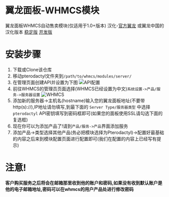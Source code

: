 # 翼龙面板-WHMCS模块
翼龙面板WHMCS自动售卖模块(仅适用于1.0+版本) 汉化-[官方翼龙](https://github.com/pterodactyl/panel) 或翼龙中国的汉化版本 [稳定版](https://github.com/pterodactyl-china/pterodactyl-chinese-stable) [开发版](https://github.com/pterodactyl-china/panel)
# 安装步骤
1. 下载或Clone该仓库
2. 移动pterodactyl文件夹到```/path/to/whmcs/modules/server/```
3. 在管理页面创建API并设置为下图
   ![API配置](https://download.imxbt.cn/upload/1657942358QQ图片20220716113227.png)
4. 前往WHMCS的管理员页面选择(WHMCS已经设置为中文)```系统设置->产品/服务->服务器设置```
   ![WHMCS](https://download.imxbt.cn/upload/1657942516QQ图片20220716113501.png)
5. 添加新的服务器->主机名(hostname)输入您的翼龙面板地址(不要带http(s)://),IP地址请勿填写,到最下面的 ```Server Type/服务器类型``` 中选择```pterodactyl``` API密钥填写到密码框即可(如果您的面板使用SSL请勾选下面的复选框)
6. 现在你可以为添加产品了!请到```产品/服务->产品```界面添加服务
7. 添加产品->类型选择其他产品(务必把模块选择为Pterodactyl)->配置好最基础的内容之后来到模块配置页面进行配置即可(我们在配置的内容上已经写有提示)
# 注意!
**客户购买服务之后将会在邮箱那里收到他的账户和密码,如果没有收到默认账户是他的电子邮箱地址,密码可以在whmcs的用户产品处进行修改密码**
